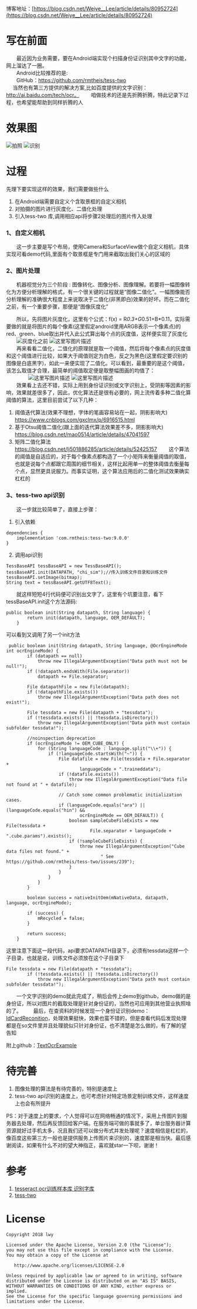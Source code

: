 博客地址：[https://blog.csdn.net/Weiye__Lee/article/details/80952724](https://blog.csdn.net/Weiye__Lee/article/details/80952724)

# 写在前面
　　最近因为业务需要，要在Android端实现个扫描身份证识别其中文字的功能，网上溜达了一圈。</br>
　　Android比较推荐的是: </br>
　　GitHub：https://github.com/rmtheis/tess-two</br>
　  当然也有第三方提供的解决方案,比如百度提供的文字识别：http://ai.baidu.com/tech/ocr。
　　咱做技术的还是先折腾折腾，特此记录下过程，也希望能帮助到同样折腾的人
# 效果图
![拍照](./pic/recResult.png)  ![识别](./pic/recScan.png)

# 过程
先理下要实现这样的效果，我们需要做些什么

  1. 在Android端需要自定义个含取景框的自定义相机
  2. 对拍摄的图片进行灰度化、二值化处理
  3. 引入tess-two 库,调用相应api将步骤2处理后的图片传入处理

### 1、自定义相机

　　这一步主要是写个布局，使用Camera和SurfaceView做个自定义相机，具体实现可看demo代码,里面有个取景框是专门用来截取出我们关心的区域的

### 2、图片处理
　　机器视觉分为三个阶段 : 图像转化、图像分析、图像理解。若要将一幅图像转化为方便分析理解的格式，有一个很关键的过程就是“图像二值化”。一幅图像能否分析理解的准确很大程度上来说取决于二值化(非黑即白)效果的好坏。而在二值化之前，有一个重要步骤，那便是“图像灰度化”
	
　　所以，先将图片灰度化，这里有个公式：f(x) = R*0.3+G*0.51+B*0.11，实际需要做的就是将图片的每个像素(这里假定android里用ARGB表示一个像素点)的red、green、blue取出并代入此公式算出每个点的灰度值，这样便实现了灰度化</br>
　　![灰度化之前](./pic/girl_normal.jpeg)   ![这里写图片描述](./pic/girl_gray.jpeg)</br>
　　再来看看二值化，二值化的原理就是取一个阈值，然后将每个像素点的灰度值和这个阈值进行比较，如果大于阈值则定为白色，反之为黑色(这里假定要识别的图像是白底黑字)，如此一来便实现了二值化。可以看到，最重要的是这个阈值，该怎么取值才合理，最简单的阈值取定便是取整幅图画的均值了：</br>
　　
　　![这里写图片描述](./pic/girl_gray.jpeg)   ![这里写图片描述](./pic/girl_binary.jpeg)</br>
　　效果看上去还不错，实际上用到身份证识别或文字识别上，受阴影等因素的影响，效果就差很多了，因此，优化算法还是很有必要的，网上流传着多种二值化算阈值的算法，这里目前尝试了以下几种：
　　　
1. 阈值迭代算法(效果不理想，字体的笔画容易站在一起，阴影影响大)
　　https://www.cnblogs.com/gxclmx/p/6916515.html
　　
2. 基于Otsu阈值二值化(跟上面的迭代算法效果差不多，阴影影响大)
　　https://blog.csdn.net/mao0514/article/details/47041597
　　
3. 矩阵二值化算法
　　https://blog.csdn.net/lj501886285/article/details/52425157
　　这个算法的阈值是自适应的，对于每个像素点都构造了一个小矩阵来衡量阈值的取值，也就是说每个点都跟它周围的细节相关，这样比起用单一的整体阈值去衡量每个点，显然更具说服力。而事实证明，这个算法应用后的二值化测试效果确实杠杠的
　　
### 3、tess-two api识别
　　这一步就比较简单了，直接上步骤：
1. 引入依赖
```
dependencies {
    implementation 'com.rmtheis:tess-two:9.0.0'
}
```
2. 调用api识别
```
TessBaseAPI tessBaseAPI = new TessBaseAPI();
tessBaseAPI.init(DATAPATH, "chi_sim");//传入训练文件目录和训练文件
tessBaseAPI.setImage(bitmap);
String text = tessBaseAPI.getUTF8Text();	
```
　　就这样短短4行代码便可识别出文字了，这里有个坑要注意，看下tessBaseAPI.init这个方法源码:
```
public boolean init(String datapath, String language) {
        return init(datapath, language, OEM_DEFAULT);
    }
```
可以看到又调用了另一个init方法
```
 public boolean init(String datapath, String language, @OcrEngineMode int ocrEngineMode) {
        if (datapath == null)
            throw new IllegalArgumentException("Data path must not be null!");
        if (!datapath.endsWith(File.separator))
            datapath += File.separator;

        File datapathFile = new File(datapath);
        if (!datapathFile.exists())
            throw new IllegalArgumentException("Data path does not exist!");

        File tessdata = new File(datapath + "tessdata");
        if (!tessdata.exists() || !tessdata.isDirectory())
            throw new IllegalArgumentException("Data path must contain subfolder tessdata!");

        //noinspection deprecation
        if (ocrEngineMode != OEM_CUBE_ONLY) {
            for (String languageCode : language.split("\\+")) {
                if (!languageCode.startsWith("~")) {
                    File datafile = new File(tessdata + File.separator + 
                            languageCode + ".traineddata");
                    if (!datafile.exists())
                        throw new IllegalArgumentException("Data file not found at " + datafile);

                    // Catch some common problematic initialization cases.
                    if (languageCode.equals("ara") || (languageCode.equals("hin") &&
                            ocrEngineMode == OEM_DEFAULT)) {
                        boolean sampleCubeFileExists = new File(tessdata +
                                File.separator + languageCode + ".cube.params").exists();
                        if (!sampleCubeFileExists) {
                            throw new IllegalArgumentException("Cube data files not found." +
                                    " See https://github.com/rmtheis/tess-two/issues/239");
                        }
                    }
                }
            }
        }

        boolean success = nativeInitOem(mNativeData, datapath, language, ocrEngineMode);

        if (success) {
            mRecycled = false;
        }

        return success;
    }
```
这里注意下面这一段代码，api要求DATAPATH目录下，必须有tessdata这样一个子目录，也就是说，训练文件必须放在这个子目录下
```
File tessdata = new File(datapath + "tessdata");
        if (!tessdata.exists() || !tessdata.isDirectory())
            throw new IllegalArgumentException("Data path must contain subfolder tessdata!");
```
　　一个文字识别的demo就此完成了，稍后会传上demo到github，demo做的是身份证，所以对图片的截取处理是针对身份证的，当然也可应用到其他营业执照啥的了。
　　最后，在查资料的时候发现一个身份证识别demo：[IdCardReconition](https://github.com/dreamkid/IdCardReconition)，处理效果挺快，效果也蛮不错的，但是查看代码后发现处理都是在so文件里并且处理貌似只针对身份证，也不清楚是怎么做的，有了解的望告知

附上github：[TextOcrExample](https://github.com/itlwy/TextOcrExample)

# 待完善
1. 图像处理的算法是有待完善的，特别是速度上
2. tess-two api识别的速度上，也可考虑针对特定场景定制训练文件，这样速度上也会有所提升

PS：对于速度上的要求，个人觉得可以在网络畅通的情况下，采用上传图片到服务器去处理，然后再反馈回给客户端。在服务端可做的事就多了，单台服务器计算资源就好过手机太多，况且我们还可以做分布式并发处理呢？速度相信是杠杠的，像百度这些第三方一般也是提供服务上传图片来识别的，速度那是相当快。最后感谢阅读，如果有什么不对的望大神指正，喜欢就star一下呗，谢谢！


# 参考
1. [tesseract ocr训练样本库 识别字库](https://blog.csdn.net/qq_25806863/article/details/67637567)
2. [tess-two](https://github.com/rmtheis/tess-two)

# License<a id="sec-6" name="sec-6"></a>

    Copyright 2018 lwy

    Licensed under the Apache License, Version 2.0 (the "License");
    you may not use this file except in compliance with the License.
    You may obtain a copy of the License at

       http://www.apache.org/licenses/LICENSE-2.0

    Unless required by applicable law or agreed to in writing, software
    distributed under the License is distributed on an "AS IS" BASIS,
    WITHOUT WARRANTIES OR CONDITIONS OF ANY KIND, either express or implied.
    See the License for the specific language governing permissions and
    limitations under the License.